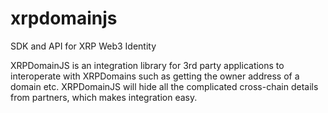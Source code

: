 # xrpdomainjs
SDK and API for XRP Web3 Identity

XRPDomainJS is an integration library for 3rd party applications to interoperate with XRPDomains such as getting the owner address of a domain etc.
XRPDomainJS will hide all the complicated cross-chain details from partners, which makes integration easy.
